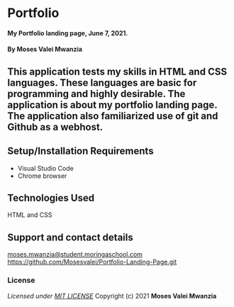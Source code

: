 # Portfolio 
#### My Portfolio landing page, June 7, 2021. 
#### By **Moses Valei Mwanzia**
## This application tests my skills in HTML and CSS languages. These languages are basic for programming and highly desirable. The application is about my portfolio landing page. The application also familiarized use of git and Github as a webhost.
## Setup/Installation Requirements
* Visual Studio Code
* Chrome browser
## Technologies Used
HTML and CSS 
## Support and contact details
moses.mwanzia@student.moringaschool.com
https://github.com/Mosesvalei/Portfolio-Landing-Page.git
### License
*Licensed under [MIT LICENSE](LICENSE.txt)*
Copyright (c) 2021 **Moses Valei Mwanzia**